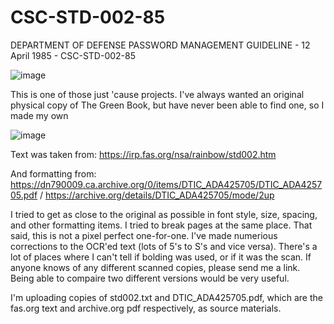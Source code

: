 # CSC-STD-002-85
DEPARTMENT OF DEFENSE PASSWORD MANAGEMENT GUIDELINE - 12 April 1985 - CSC-STD-002-85

![image](https://github.com/user-attachments/assets/9b748a83-d397-4e16-a1ed-e58127443bfc)

This is one of those just 'cause projects. I've always wanted an original physical copy of The Green Book, but have never been able to find one, so I made my own

![image](https://github.com/user-attachments/assets/edce6fa1-ad60-4cf5-aeb2-f07b97853b3e)

Text was taken from: https://irp.fas.org/nsa/rainbow/std002.htm

And formatting from: https://dn790009.ca.archive.org/0/items/DTIC_ADA425705/DTIC_ADA425705.pdf / https://archive.org/details/DTIC_ADA425705/mode/2up

I tried to get as close to the original as possible in font style, size, spacing, and other formatting items. I tried to break pages at the same place. That said, this is not a pixel perfect one-for-one. I've made numerious corrections to the OCR'ed text (lots of 5's to S's and vice versa). There's a lot of places where I can't tell if bolding was used, or if it was the scan. If anyone knows of any different scanned copies, please send me a link. Being able to compaire two different versions would be very useful.

I'm uploading copies of std002.txt and DTIC_ADA425705.pdf, which are the fas.org text and archive.org pdf respectively, as source materials. 
